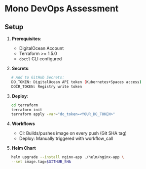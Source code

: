 # Mono DevOps Assessment

## Setup

1. **Prerequisites**:

   - DigitalOcean Account
   - Terraform >= 1.5.0
   - `doctl` CLI configured

2. **Secrets**:

```bash
   # Add to GitHub Secrets:
   DO_TOKEN: DigitalOcean API token (Kubernetes+Spaces access)
   DOCR_TOKEN: Registry write token
```

3. **Deploy**:

```bash
   cd terraform
   terraform init
   terraform apply -var="do_token=<YOUR_DO_TOKEN>"
```

4. **Workflows**

   - CI: Builds/pushes image on every push (Git SHA tag)
   - Deploy: Manually triggered with workflow_call

5. **Helm Chart**

```bash
   helm upgrade --install nginx-app ./helm/nginx-app \
   --set image.tag=$GITHUB_SHA
```